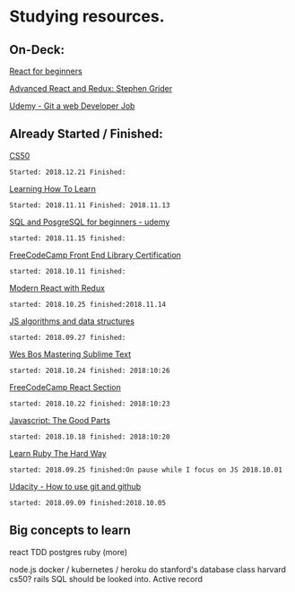 # Studying resources.

## On-Deck:



[React for beginners](https://reactforbeginners.com/)

[Advanced React and Redux: Stephen Grider](https://www.udemy.com/react-redux-tutorial/)

[Udemy - Git a web Developer Job](https://www.udemy.com/git-a-web-developer-job-mastering-the-modern-workflow/)

## Already Started / Finished:

[CS50](https://courses.edx.org/courses/course-v1:HarvardX+CS50+X/course)

    Started: 2018.12.21 Finished:

[Learning How To Learn](https://www.coursera.org/learn/learning-how-to-learn/)

    Started: 2018.11.11 Finished: 2018.11.13

[SQL and PosgreSQL for beginners - udemy](https://www.udemy.com/sql-and-postgresql-for-beginners/)
    
    started: 2018.11.15 finished:

[FreeCodeCamp Front End Library Certification](https://learn.freecodecamp.org)
    
    started: 2018.10.11 finished:
    
[Modern React with Redux](https://www.udemy.com/react-redux/)

    started: 2018.10.25 finished:2018.11.14

[JS algorithms and data structures](https://www.udemy.com/js-algorithms-and-data-structures-masterclass)

    started: 2018.09.27 finished:

[Wes Bos Mastering Sublime Text](https://sublimetextbook.com/)

    started: 2018.10.24 finished: 2018:10:26

[FreeCodeCamp React Section](https://learn.freecodecamp.org/front-end-libraries/react/)

    started: 2018.10.22 finished: 2018:10:23

[Javascript: The Good Parts](http://shop.oreilly.com/product/9780596517748.do)

    started: 2018.10.18 finished: 2018:10:20

[Learn Ruby The Hard Way](https://learnrubythehardway.org/)

    started: 2018.09.25 finished:On pause while I focus on JS 2018.10.01

[Udacity - How to use git and github](https://classroom.udacity.com/courses/ud775/)

    started: 2018.09.09 finished:2018.10.05

## Big concepts to learn

react
TDD
postgres
ruby (more)

node.js
docker / kubernetes / heroku
do stanford's database class
harvard cs50?
rails
SQL should be looked into.
Active record
